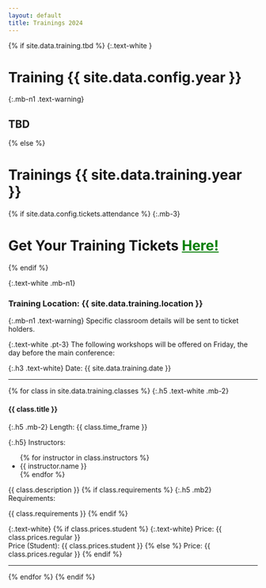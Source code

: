```yaml
---
layout: default
title: Trainings 2024
---
```


{% if site.data.training.tbd %}
{:.text-white }
# Training {{ site.data.config.year }}

{:.mb-n1 .text-warning}
## TBD

{% else %}
# Trainings {{ site.data.training.year }}

{% if site.data.config.tickets.attendance %}
{:.mb-3}
<h1 class="mb-3 text-white">Get Your Training Tickets <a href="{{ site.data.config.tickets.attendance }}" style="color: green;">Here!</a></h1>
{% endif %}

{:.text-white .mb-n1}
### Training Location: {{ site.data.training.location }}

{:.mb-n1 .text-warning}
Specific classroom details will be sent to ticket holders.

{:.text-white .pt-3}
The following workshops will be offered on Friday, the day before the main conference:

{:.h3 .text-white}
Date: {{ site.data.training.date }}

***

{% for class in site.data.training.classes %}
{:.h5 .text-white .mb-2}

#### {{ class.title }}

{:.h5 .mb-2}
Length: {{ class.time_frame }}


{:.h5}
Instructors:
<ul class="mb-2">
{% for instructor in class.instructors %} 
<li>{{ instructor.name }}</li>
{% endfor %}
</ul>

{{ class.description }}
{% if class.requirements %}
{:.h5 .mb2}
Requirements:

{{ class.requirements }}
{% endif %}

{:.text-white}
{% if class.prices.student %}
{:.text-white}
Price: {{ class.prices.regular }}<br>
Price (Student): {{ class.prices.student }}
{% else %}
Price: {{ class.prices.regular }}
{% endif %}


***
{% endfor %}
{% endif %}


